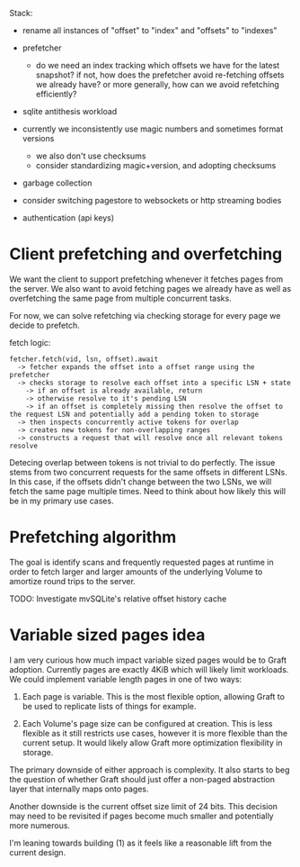 Stack:

- rename all instances of "offset" to "index" and "offsets" to "indexes"
- prefetcher

  - do we need an index tracking which offsets we have for the latest snapshot? if not, how does the prefetcher avoid re-fetching offsets we already have? or more generally, how can we avoid refetching efficiently?

- sqlite antithesis workload
- currently we inconsistently use magic numbers and sometimes format versions
  - we also don't use checksums
  - consider standardizing magic+version, and adopting checksums
- garbage collection
- consider switching pagestore to websockets or http streaming bodies
- authentication (api keys)

# Client prefetching and overfetching

We want the client to support prefetching whenever it fetches pages from the server. We also want to avoid fetching pages we already have as well as overfetching the same page from multiple concurrent tasks.

For now, we can solve refetching via checking storage for every page we decide to prefetch.

fetch logic:

```
fetcher.fetch(vid, lsn, offset).await
  -> fetcher expands the offset into a offset range using the prefetcher
  -> checks storage to resolve each offset into a specific LSN + state
    -> if an offset is already available, return
    -> otherwise resolve to it's pending LSN
    -> if an offset is completely missing then resolve the offset to the request LSN and potentially add a pending token to storage
  -> then inspects concurrently active tokens for overlap
  -> creates new tokens for non-overlapping ranges
  -> constructs a request that will resolve once all relevant tokens resolve

```

Detecing overlap between tokens is not trivial to do perfectly. The issue stems from two concurrent requests for the same offsets in different LSNs. In this case, if the offsets didn't change between the two LSNs, we will fetch the same page multiple times. Need to think about how likely this will be in my primary use cases.

# Prefetching algorithm

The goal is identify scans and frequently requested pages at runtime in order to fetch larger and larger amounts of the underlying Volume to amortize round trips to the server.

TODO: Investigate mvSQLite's relative offset history cache

# Variable sized pages idea

I am very curious how much impact variable sized pages would be to Graft adoption. Currently pages are exactly 4KiB which will likely limit workloads. We could implement variable length pages in one of two ways:

1. Each page is variable. This is the most flexible option, allowing Graft to be used to replicate lists of things for example.

2. Each Volume's page size can be configured at creation. This is less flexible as it still restricts use cases, however it is more flexible than the current setup. It would likely allow Graft more optimization flexibility in storage.

The primary downside of either approach is complexity. It also starts to beg the question of whether Graft should just offer a non-paged abstraction layer that internally maps onto pages.

Another downside is the current offset size limit of 24 bits. This decision may need to be revisited if pages become much smaller and potentially more numerous.

I'm leaning towards building (1) as it feels like a reasonable lift from the current design.
